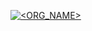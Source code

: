[![<ORG_NAME>](https://app.circleci.com/pipelines/gh/ARIFSATRIA1/Menjadi_Android_Developer_Expert_Submission.svg?style=shield)](https://app.circleci.com/pipelines/github/ARIFSATRIA1/Menjadi_Android_Developer_Expert_Submission)

